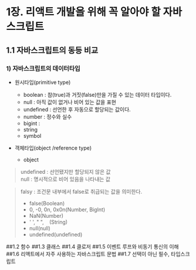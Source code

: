 # 1장. 리액트 개발을 위해 꼭 알아야 할 자바스크립트

## 1.1 자바스크립트의 동등 비교

### 1) 자바스크립트의 데이터타입

- 원시타입(primitive type)

  - boolean : 참(true)과 거짓(false)만을 가질 수 있는 데이터 타입이다.
  - null : 아직 값이 없거나 비어 있는 값을 표현
  - undefined : 선언한 후 자동으로 할당되는 값이다.
  - number : 정수와 실수
  - bigint :
  - string
  - symbol

- 객체타입(object /reference type)
  - object

> undefined : 선언됐지만 할당되지 않은 값  
> null : 명시적으로 비어 있음을 나타내는 값

> falsy : 조건문 내부에서 false로 취급되는 값을 의미한다.
>
> - false(Boolean)
> - 0, -0, 0n, 0x0n(Number, BigInt)
> - NaN(Number)
> - ' ', " ", ` ` (String)
> - null(null)
> - undefined(undefined)

##1.2 함수
##1.3 클래스
##1.4 클로저
##1.5 이벤트 루프와 비동기 통신의 이해
##1.6 리액트에서 자주 사용하는 자바스크립트 문법
##1.7 선택이 아닌 필수, 타입스크립트
